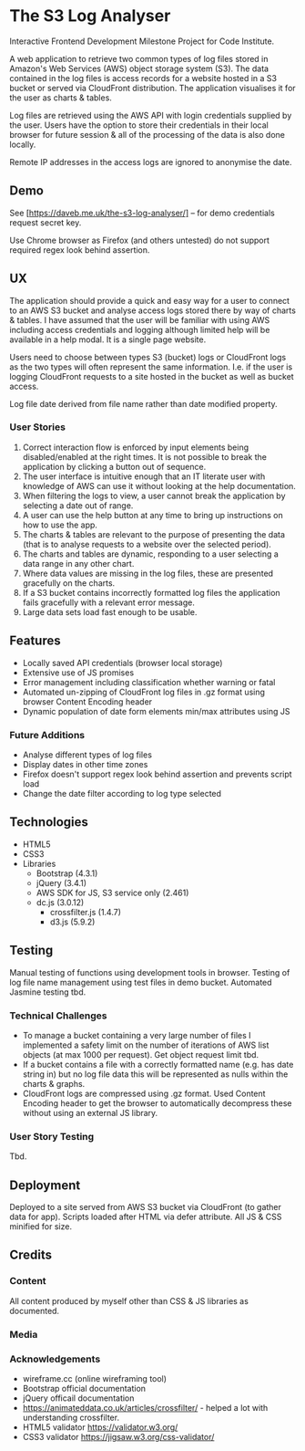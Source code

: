 # The S3 Log Analyser

Interactive Frontend Development Milestone Project for Code Institute.

A web application to retrieve two common types of log files stored in Amazon's Web Services (AWS) object storage system (S3). The data contained in the log files is access records for a website hosted in a S3 bucket or served via CloudFront distribution. The application visualises it for the user as charts & tables.

Log files are retrieved using the AWS API with login credentials supplied by the user. Users have the option to store their credentials in their local browser for future session & all of the processing of the data is also done locally.

Remote IP addresses in the access logs are ignored to anonymise the date.

## Demo

See [https://daveb.me.uk/the-s3-log-analyser/] – for demo credentials request secret key.

Use Chrome browser as Firefox (and others untested) do not support required regex look behind assertion.

## UX

The application should provide a quick and easy way for a user to connect to an AWS S3 bucket and analyse access logs stored there by way of charts & tables. I have assumed that the user will be familiar with using AWS including access credentials and logging although limited help will be available in a help modal. It is a single page website.

Users need to choose between types S3 (bucket) logs or CloudFront logs as the two types will often represent the same information. I.e. if the user is logging CloudFront requests to a site hosted in the bucket as well as bucket access.

Log file date derived from file name rather than date modified property.

### User Stories

1. Correct interaction flow is enforced by input elements being disabled/enabled at the right times. It is not possible to break the application by clicking a button out of sequence.
2. The user interface is intuitive enough that an IT literate user with knowledge of AWS can use it without looking at the help documentation.
3. When filtering the logs to view, a user cannot break the application by selecting a date out of range.
4. A user can use the help button at any time to bring up instructions on how to use the app.
5. The charts & tables are relevant to the purpose of presenting the data (that is to analyse requests to a website over the selected period).
6. The charts and tables are dynamic, responding to a user selecting a data range in any other chart.
7. Where data values are missing in the log files, these are presented gracefully on the charts.
8. If a S3 bucket contains incorrectly formatted log files the application fails gracefully with a relevant error message.
9. Large data sets load fast enough to be usable.

## Features

- Locally saved API credentials (browser local storage)
- Extensive use of JS promises
- Error management including classification whether warning or fatal
- Automated un-zipping of CloudFront log files in .gz format using browser Content Encoding header
- Dynamic population of date form elements min/max attributes using JS

### Future Additions

- Analyse different types of log files
- Display dates in other time zones
- Firefox doesn't support regex look behind assertion and prevents script load
- Change the date filter according to log type selected

## Technologies

- HTML5
- CSS3
- Libraries
    - Bootstrap (4.3.1)
    - jQuery (3.4.1)
    - AWS SDK for JS, S3 service only (2.461)
    - dc.js (3.0.12)
        - crossfilter.js (1.4.7)
        - d3.js (5.9.2)

## Testing

Manual testing of functions using development tools in browser.
Testing of log file name management using test files in demo bucket.
Automated Jasmine testing tbd.

### Technical Challenges

- To manage a bucket containing a very large number of files I implemented a safety limit on the number of iterations of AWS list objects (at max 1000 per request). Get object request limit tbd.
- If a bucket contains a file with a correctly formatted name (e.g. has date string in) but no log file data this will be represented as nulls within the charts & graphs.
- CloudFront logs are compressed using .gz format. Used Content Encoding header to get the browser to automatically decompress these without using an external JS library.

### User Story Testing

Tbd.

## Deployment

Deployed to a site served from AWS S3 bucket via CloudFront (to gather data for app).
Scripts loaded after HTML via defer attribute. All JS & CSS minified for size.

## Credits

### Content

All content produced by myself other than CSS & JS libraries as documented.

### Media

### Acknowledgements

- wireframe.cc (online wireframing tool)
- Bootstrap official documentation
- jQuery officail documentation
- https://animateddata.co.uk/articles/crossfilter/ - helped a lot with understanding crossfilter.
- HTML5 validator https://validator.w3.org/
- CSS3 validator https://jigsaw.w3.org/css-validator/